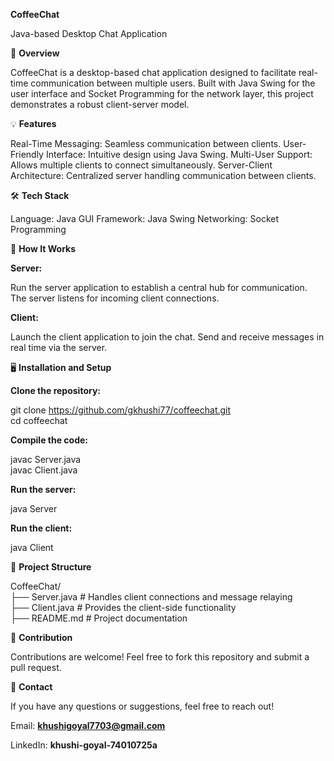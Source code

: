 **CoffeeChat**

Java-based Desktop Chat Application



📜 __Overview__

CoffeeChat is a desktop-based chat application designed to facilitate real-time communication between multiple users. Built with Java Swing for the user interface and Socket Programming for the network layer, this project demonstrates a robust client-server model.

💡 __Features__

Real-Time Messaging: Seamless communication between clients.
User-Friendly Interface: Intuitive design using Java Swing.
Multi-User Support: Allows multiple clients to connect simultaneously.
Server-Client Architecture: Centralized server handling communication between clients.

🛠️ __Tech Stack__

Language: Java
GUI Framework: Java Swing
Networking: Socket Programming

🚀 __How It Works__

**Server:**

Run the server application to establish a central hub for communication.
The server listens for incoming client connections.

**Client:**

Launch the client application to join the chat.
Send and receive messages in real time via the server.

🖥️ __Installation and Setup__

**Clone the repository:**

git clone https://github.com/gkhushi77/coffeechat.git  
cd coffeechat  

**Compile the code:**

javac Server.java  
javac Client.java  

**Run the server:**

java Server  

**Run the client:**

java Client  

📂 __Project Structure__

CoffeeChat/  
├── Server.java           # Handles client connections and message relaying  
├── Client.java           # Provides the client-side functionality  
├── README.md             # Project documentation  

🤝 __Contribution__

Contributions are welcome! Feel free to fork this repository and submit a pull request.

💌 __Contact__

If you have any questions or suggestions, feel free to reach out!

Email: **khushigoyal7703@gmail.com**

LinkedIn: **khushi-goyal-74010725a**
